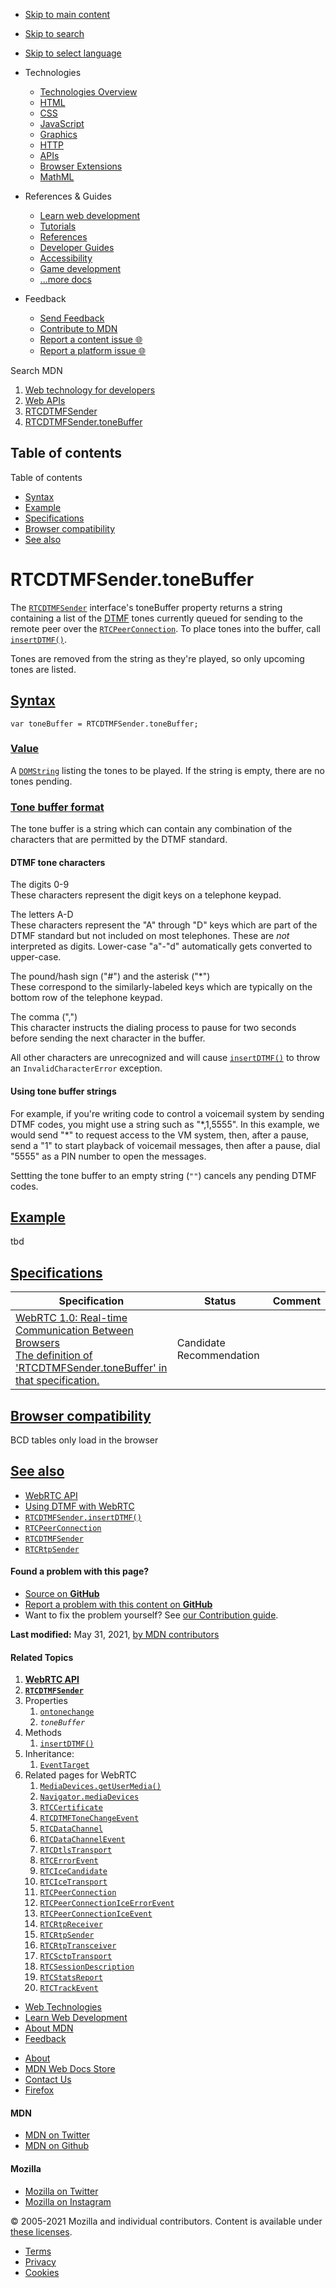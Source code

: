 -   <a href="#content" id="skip-main">Skip to main content</a>
-   <a href="#main-q" id="skip-search">Skip to search</a>
-   <a href="#select-language" id="skip-select-language">Skip to select language</a>

-   Technologies
    -   [Technologies Overview](https://developer.mozilla.org/en-US/docs/Web)
    -   [HTML](https://developer.mozilla.org/en-US/docs/Web/HTML)
    -   [CSS](https://developer.mozilla.org/en-US/docs/Web/CSS)
    -   [JavaScript](https://developer.mozilla.org/en-US/docs/Web/JavaScript)
    -   [Graphics](https://developer.mozilla.org/en-US/docs/Web/Guide/Graphics)
    -   [HTTP](https://developer.mozilla.org/en-US/docs/Web/HTTP)
    -   [APIs](https://developer.mozilla.org/en-US/docs/Web/API)
    -   [Browser Extensions](https://developer.mozilla.org/en-US/docs/Mozilla/Add-ons/WebExtensions)
    -   [MathML](https://developer.mozilla.org/en-US/docs/Web/MathML)
-   References & Guides
    -   [Learn web development](https://developer.mozilla.org/en-US/docs/Learn)
    -   [Tutorials](https://developer.mozilla.org/en-US/docs/Web/Tutorials)
    -   [References](https://developer.mozilla.org/en-US/docs/Web/Reference)
    -   [Developer Guides](https://developer.mozilla.org/en-US/docs/Web/Guide)
    -   [Accessibility](https://developer.mozilla.org/en-US/docs/Web/Accessibility)
    -   [Game development](https://developer.mozilla.org/en-US/docs/Games)
    -   [...more docs](https://developer.mozilla.org/en-US/docs/Web)
-   Feedback
    -   [Send Feedback](https://developer.mozilla.org/en-US/docs/MDN/Contribute/Feedback)
    -   [Contribute to MDN](https://developer.mozilla.org/en-US/docs/MDN/Contribute)
    -   [Report a content issue 🌐](https://github.com/mdn/content/issues/new)
    -   [Report a platform issue 🌐](https://github.com/mdn/yari/issues/new)

Search MDN

1.  <a href="https://developer.mozilla.org/en-US/docs/Web" class="breadcrumb"><span data-property="name">Web technology for developers</span></a>
2.  <a href="https://developer.mozilla.org/en-US/docs/Web/API" class="breadcrumb"><span data-property="name">Web APIs</span></a>
3.  <a href="https://developer.mozilla.org/en-US/docs/Web/API/RTCDTMFSender" class="breadcrumb-penultimate"><span data-property="name">RTCDTMFSender</span></a>
4.  <a href="https://developer.mozilla.org/en-US/docs/Web/API/RTCDTMFSender/toneBuffer" class="breadcrumb-current-page"><span data-property="name">RTCDTMFSender.toneBuffer</span></a>

Table of contents
-----------------

Table of contents

-   [Syntax](#syntax)
-   [Example](#example)
-   [Specifications](#specifications)
-   [Browser compatibility](#browser_compatibility)
-   [See also](#see_also)

RTCDTMFSender.toneBuffer
========================

The [`RTCDTMFSender`](https://developer.mozilla.org/en-US/docs/Web/API/RTCDTMFSender) interface's toneBuffer property returns a string containing a list of the [DTMF](https://developer.mozilla.org/en-US/docs/Glossary/DTMF) tones currently queued for sending to the remote peer over the [`RTCPeerConnection`](https://developer.mozilla.org/en-US/docs/Web/API/RTCPeerConnection). To place tones into the buffer, call [`insertDTMF()`](https://developer.mozilla.org/en-US/docs/Web/API/RTCDTMFSender/insertDTMF "insertDTMF()").

Tones are removed from the string as they're played, so only upcoming tones are listed.

[Syntax](#syntax "Permalink to Syntax")
---------------------------------------

    var toneBuffer = RTCDTMFSender.toneBuffer;

### [Value](#value "Permalink to Value")

A [`DOMString`](https://developer.mozilla.org/en-US/docs/Web/API/DOMString) listing the tones to be played. If the string is empty, there are no tones pending.

### [Tone buffer format](#tone_buffer_format "Permalink to Tone buffer format")

The tone buffer is a string which can contain any combination of the characters that are permitted by the DTMF standard.

#### DTMF tone characters

The digits 0-9  
These characters represent the digit keys on a telephone keypad.

The letters A-D  
These characters represent the "A" through "D" keys which are part of the DTMF standard but not included on most telephones. These are *not* interpreted as digits. Lower-case "a"-"d" automatically gets converted to upper-case.

The pound/hash sign ("\#") and the asterisk ("\*")  
These correspond to the similarly-labeled keys which are typically on the bottom row of the telephone keypad.

The comma (",")  
This character instructs the dialing process to pause for two seconds before sending the next character in the buffer.

All other characters are unrecognized and will cause [`insertDTMF()`](https://developer.mozilla.org/en-US/docs/Web/API/RTCDTMFSender/insertDTMF "insertDTMF()") to throw an `InvalidCharacterError` exception.

#### Using tone buffer strings

For example, if you're writing code to control a voicemail system by sending DTMF codes, you might use a string such as "\*,1,5555". In this example, we would send "\*" to request access to the VM system, then, after a pause, send a "1" to start playback of voicemail messages, then after a pause, dial "5555" as a PIN number to open the messages.

Settting the tone buffer to an empty string (`""`) cancels any pending DTMF codes.

[Example](#example "Permalink to Example")
------------------------------------------

tbd

[Specifications](#specifications "Permalink to Specifications")
---------------------------------------------------------------

<table><thead><tr class="header"><th>Specification</th><th>Status</th><th>Comment</th></tr></thead><tbody><tr class="odd"><td><a href="https://w3c.github.io/webrtc-pc/#dom-RTCDTMFSender-tonebuffer" class="external">WebRTC 1.0: Real-time Communication Between Browsers<br />
<span class="small">The definition of 'RTCDTMFSender.toneBuffer' in that specification.</span></a></td><td><span class="spec-cr">Candidate Recommendation</span></td><td></td></tr></tbody></table>

[Browser compatibility](#browser_compatibility "Permalink to Browser compatibility")
------------------------------------------------------------------------------------

BCD tables only load in the browser

[See also](#see_also "Permalink to See also")
---------------------------------------------

-   [WebRTC API](https://developer.mozilla.org/en-US/docs/Web/API/WebRTC_API)
-   [Using DTMF with WebRTC](https://developer.mozilla.org/en-US/docs/Web/API/WebRTC_API/Using_DTMF)
-   [`RTCDTMFSender.insertDTMF()`](https://developer.mozilla.org/en-US/docs/Web/API/RTCDTMFSender/insertDTMF)
-   [`RTCPeerConnection`](https://developer.mozilla.org/en-US/docs/Web/API/RTCPeerConnection)
-   [`RTCDTMFSender`](https://developer.mozilla.org/en-US/docs/Web/API/RTCDTMFSender)
-   [`RTCRtpSender`](https://developer.mozilla.org/en-US/docs/Web/API/RTCRtpSender)

#### Found a problem with this page?

-   [Source on **GitHub**](https://github.com/mdn/content/blob/main/files/en-us/web/api/rtcdtmfsender/tonebuffer/index.html "Folder: en-us/web/api/rtcdtmfsender/tonebuffer (Opens in a new tab)")
-   [Report a problem with this content on **GitHub**](https://github.com/mdn/content/issues/new?body=MDN+URL%3A+https%3A%2F%2Fdeveloper.mozilla.org%2Fen-US%2Fdocs%2FWeb%2FAPI%2FRTCDTMFSender%2FtoneBuffer%0A%0A%23%23%23%23+What+information+was+incorrect%2C+unhelpful%2C+or+incomplete%3F%0A%0A%0A%23%23%23%23+Specific+section+or+headline%3F%0A%0A%0A%23%23%23%23+What+did+you+expect+to+see%3F%0A%0A%0A%23%23%23%23+Did+you+test+this%3F+If+so%2C+how%3F%0A%0A%0A%3C%21--+Do+not+make+changes+below+this+line+--%3E%0A%3Cdetails%3E%0A%3Csummary%3EMDN+Content+page+report+details%3C%2Fsummary%3E%0A%0A*+Folder%3A+%60en-us%2Fweb%2Fapi%2Frtcdtmfsender%2Ftonebuffer%60%0A*+MDN+URL%3A+https%3A%2F%2Fdeveloper.mozilla.org%2Fen-US%2Fdocs%2FWeb%2FAPI%2FRTCDTMFSender%2FtoneBuffer%0A*+GitHub+URL%3A+https%3A%2F%2Fgithub.com%2Fmdn%2Fcontent%2Fblob%2Fmain%2Ffiles%2Fen-us%2Fweb%2Fapi%2Frtcdtmfsender%2Ftonebuffer%2Findex.html%0A*+Last+commit%3A+https%3A%2F%2Fgithub.com%2Fmdn%2Fcontent%2Fcommit%2Fb38887c5d8925adbfe4c051f5e59132c7363f55a%0A*+Document+last+modified%3A+2021-05-31T16%3A07%3A26.000Z%0A%0A%3C%2Fdetails%3E&title=Issue+with+%22RTCDTMFSender.toneBuffer%22%3A+%28short+summary+here+please%29&labels=Content%3AWebAPI%2Cneeds-triage "This will take you to https://github.com/mdn/content to file a new issue")
-   Want to fix the problem yourself? See [our Contribution guide](https://github.com/mdn/content/blob/main/README.md).

**Last modified:** May 31, 2021, [by MDN contributors](https://developer.mozilla.org/en-US/docs/Web/API/RTCDTMFSender/toneBuffer/contributors.txt)

#### Related Topics

1.  **[WebRTC API](https://developer.mozilla.org/en-US/docs/Web/API/WebRTC_API)**
2.  **[`RTCDTMFSender`](https://developer.mozilla.org/en-US/docs/Web/API/RTCDTMFSender)**
3.  Properties
    1.  [`ontonechange`](https://developer.mozilla.org/en-US/docs/Web/API/RTCDTMFSender/ontonechange)
    2.  *`toneBuffer`*
4.  Methods
    1.  [`insertDTMF()`](https://developer.mozilla.org/en-US/docs/Web/API/RTCDTMFSender/insertDTMF)
5.  Inheritance:
    1.  [`EventTarget`](https://developer.mozilla.org/en-US/docs/Web/API/EventTarget)
6.  Related pages for WebRTC
    1.  [`MediaDevices.getUserMedia()`](https://developer.mozilla.org/en-US/docs/Web/API/MediaDevices/getUserMedia)
    2.  [`Navigator.mediaDevices`](https://developer.mozilla.org/en-US/docs/Web/API/Navigator/mediaDevices)
    3.  [`RTCCertificate`](https://developer.mozilla.org/en-US/docs/Web/API/RTCCertificate)
    4.  [`RTCDTMFToneChangeEvent`](https://developer.mozilla.org/en-US/docs/Web/API/RTCDTMFToneChangeEvent)
    5.  [`RTCDataChannel`](https://developer.mozilla.org/en-US/docs/Web/API/RTCDataChannel)
    6.  [`RTCDataChannelEvent`](https://developer.mozilla.org/en-US/docs/Web/API/RTCDataChannelEvent)
    7.  [`RTCDtlsTransport`](https://developer.mozilla.org/en-US/docs/Web/API/RTCDtlsTransport)
    8.  [`RTCErrorEvent`](https://developer.mozilla.org/en-US/docs/Web/API/RTCErrorEvent)
    9.  [`RTCIceCandidate`](https://developer.mozilla.org/en-US/docs/Web/API/RTCIceCandidate)
    10. [`RTCIceTransport`](https://developer.mozilla.org/en-US/docs/Web/API/RTCIceTransport)
    11. [`RTCPeerConnection`](https://developer.mozilla.org/en-US/docs/Web/API/RTCPeerConnection)
    12. [`RTCPeerConnectionIceErrorEvent`](https://developer.mozilla.org/en-US/docs/Web/API/RTCPeerConnectionIceErrorEvent)
    13. [`RTCPeerConnectionIceEvent`](https://developer.mozilla.org/en-US/docs/Web/API/RTCPeerConnectionIceEvent)
    14. [`RTCRtpReceiver`](https://developer.mozilla.org/en-US/docs/Web/API/RTCRtpReceiver)
    15. [`RTCRtpSender`](https://developer.mozilla.org/en-US/docs/Web/API/RTCRtpSender)
    16. [`RTCRtpTransceiver`](https://developer.mozilla.org/en-US/docs/Web/API/RTCRtpTransceiver)
    17. [`RTCSctpTransport`](https://developer.mozilla.org/en-US/docs/Web/API/RTCSctpTransport)
    18. [`RTCSessionDescription`](https://developer.mozilla.org/en-US/docs/Web/API/RTCSessionDescription)
    19. [`RTCStatsReport`](https://developer.mozilla.org/en-US/docs/Web/API/RTCStatsReport)
    20. [`RTCTrackEvent`](https://developer.mozilla.org/en-US/docs/Web/API/RTCTrackEvent)

-   [Web Technologies](https://developer.mozilla.org/en-US/docs/Web)
-   [Learn Web Development](https://developer.mozilla.org/en-US/docs/Learn)
-   [About MDN](https://developer.mozilla.org/en-US/docs/MDN/About)
-   [Feedback](https://developer.mozilla.org/en-US/docs/MDN/Feedback)

<!-- -->

-   [About](https://www.mozilla.org/about/)
-   [MDN Web Docs Store](https://shop.spreadshirt.com/mdn-store/)
-   [Contact Us](https://www.mozilla.org/contact/)
-   [Firefox](https://www.mozilla.org/firefox/?utm_source=developer.mozilla.org&utm_campaign=footer&utm_medium=referral)

#### MDN

-   <a href="https://twitter.com/mozdevnet" class="social-icon twitter"><span class="visually-hidden">MDN on Twitter</span></a>
-   <a href="https://github.com/mdn/" class="social-icon github"><span class="visually-hidden">MDN on Github</span></a>

#### Mozilla

-   <a href="https://twitter.com/mozilla" class="social-icon twitter"><span class="visually-hidden">Mozilla on Twitter</span></a>
-   <a href="https://www.instagram.com/mozillagram/" class="social-icon instagram"><span class="visually-hidden">Mozilla on Instagram</span></a>

© 2005-2021 Mozilla and individual contributors. Content is available under [these licenses](https://developer.mozilla.org/docs/MDN/About#Copyrights_and_licenses).

-   [Terms](https://www.mozilla.org/about/legal/terms/mozilla)
-   [Privacy](https://www.mozilla.org/privacy/websites/)
-   [Cookies](https://www.mozilla.org/privacy/websites/#cookies)
